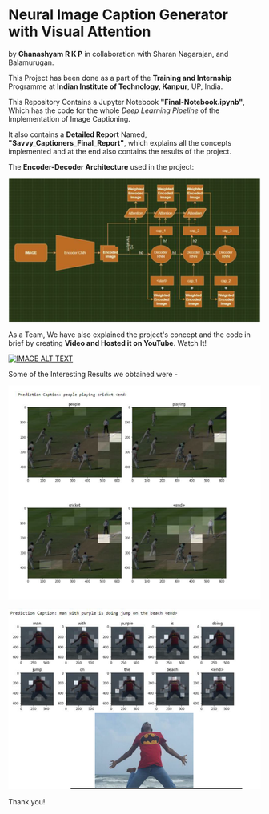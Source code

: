 # Neural Image Caption Generator with Visual Attention 
 by **Ghanashyam R K P** in collaboration with Sharan Nagarajan, and Balamurugan.

This Project has been done as a part of the __Training and Internship__ Programme at **Indian Institute of Technology, Kanpur**, UP, India.

This Repository Contains a Jupyter Notebook **"Final-Notebook.ipynb"**, Which has the code for the whole *Deep Learning Pipeline* of the Implementation of Image Captioning.

It also contains a **Detailed Report** Named, **"Savvy_Captioners_Final_Report"**, which explains all the concepts implemented and at the end also contains the results of the project.

The **Encoder-Decoder Architecture** used in the project:

![ImageCap](Images/ImageCap.PNG)

As a Team, We have also explained the project's concept and the code in brief by creating **Video and Hosted it on YouTube**. Watch It!

[![IMAGE ALT TEXT](http://img.youtube.com/vi/XAd_0c44ex4/0.jpg)](http://www.youtube.com/watch?v=XAd_0c44ex4 "Neural Image Caption Generator with Visual Attention | Ghanashyam | Sharan Nagarajan | Bala Murugan")

Some of the Interesting Results we obtained were -


![Cricket](Images/Cricket.PNG)

![Sharan](Images/Sharan.PNG)


Thank you! 
